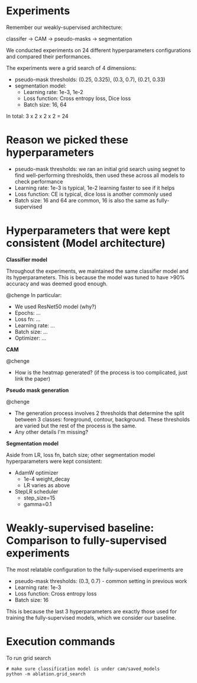 # Experiments

Remember our weakly-supervised architecture:

classifer -> CAM -> pseudo-masks -> segmentation

We conducted experiments on 24 different hyperparameters configurations and compared their performances.

The experiments were a grid search of 4 dimensions:

- pseudo-mask thresholds: (0.25, 0.325), (0.3, 0.7), (0.21, 0.33)
- segmentation model:
  - Learning rate: 1e-3, 1e-2
  - Loss function: Cross entropy loss, Dice loss
  - Batch size: 16, 64

In total: 3 x 2 x 2 x 2 = 24

# Reason we picked these hyperparameters

- pseudo-mask thresholds: we ran an initial grid search using segnet to find well-performing thresholds, then used these across all models to check performance
- Learning rate: 1e-3 is typical, 1e-2 learning faster to see if it helps
- Loss function: CE is typical, dice loss is another commonly used
- Batch size: 16 and 64 are common, 16 is also the same as fully-supervised

# Hyperparameters that were kept consistent (Model architecture)

**Classifier model**

Throughout the experiments, we maintained the same classifier model and its hyperparameters. This is because the model was tuned to have >90% accuracy and was deemed good enough.

@chenge
In particular:
- We used ResNet50 model (why?)
- Epochs: ...
- Loss fn: ...
- Learning rate: ...
- Batch size: ...
- Optimizer: ...

**CAM**

@chenge
- How is the heatmap generated? (if the process is too complicated, just link the paper)

**Pseudo mask generation**

@chenge
- The generation process involves 2 thresholds that determine the split between 3 classes: foreground, contour, background. These thresholds are varied but the rest of the process is the same.
- Any other details I'm missing?

**Segmentation model**

Aside from LR, loss fn, batch size; other segmentation model hyperparameters were kept consistent:
- AdamW optimizer
  - 1e-4 weight_decay
  - LR varies as above
- StepLR scheduler
  - step_size=15
  - gamma=0.1

# Weakly-supervised baseline: Comparison to fully-supervised experiments

The most relatable configuration to the fully-supervised experiments are

- pseudo-mask thresholds: (0.3, 0.7) - common setting in previous work
- Learning rate: 1e-3
- Loss function: Cross entropy loss
- Batch size: 16

This is because the last 3 hyperparameters are exactly those used for training the fully-supervised models, which we consider our baseline.

# Execution commands

To run grid search

```
# make sure classification model is under cam/saved_models
python -m ablation.grid_search
```
